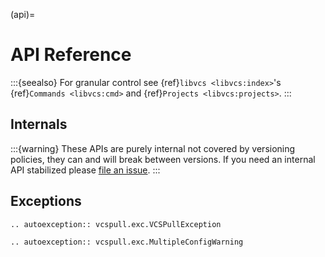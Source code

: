 (api)=

# API Reference

:::{seealso}
For granular control see {ref}`libvcs <libvcs:index>`'s {ref}`Commands <libvcs:cmd>` and {ref}`Projects <libvcs:projects>`.
:::

## Internals

:::{warning}
These APIs are purely internal not covered by versioning policies, they can and will break between versions.
If you need an internal API stabilized please [file an issue](https://github.com/vcs-python/vcspull/issues).
:::

## Exceptions

```{eval-rst}
.. autoexception:: vcspull.exc.VCSPullException
```

```{eval-rst}
.. autoexception:: vcspull.exc.MultipleConfigWarning
```
